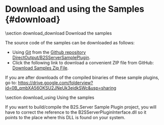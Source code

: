 ﻿Download and using the Samples {#download}
================================

\section download_download Download the samples

The source code of the samples can be downloaded as follows:

- Using <a href="http://en.wikipedia.org/wiki/Git_%28software%29">Git</a> from the <a target="_blank" href="https://github.com/DirectOutput/B2SServerSamplePlugin">Github repository DirectOutput/B2SServerSamplePlugin</a>. 
- Click the following link to download a convenient ZIP file from GitHub: <a href="https://github.com/DirectOutput/B2SServerSamplePlugin/archive/master.zip">Download Samples Zip File</a>.

If you are after downloads of the compiled binaries of these sample plugins, go to: https://drive.google.com/folderview?id=0B_qmbXA56OKSU2JNeUk3ejdkSWc&usp=sharing


\section download_using Using the samples

If you want to build/compile the B2S.Server Sample Plugin project, you will have to correct the reference to the B2SServerPluginInterface.dll so it points to the place where this DLL is found on your system.